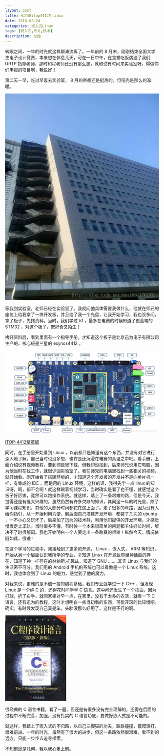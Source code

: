 ```yaml
---
layout: post
title: 从初识itop4412到Linux
date: 2016-08-24
categories: 嵌入式Linux
tags: [嵌入式,专业,技术]
description: 总结
---
```



转眼之间，一年的时光就这样颠沛流离了。一年前的 8 月末，刚刚结束全国大学生电子设计竞赛，本来想在休息几天，可在一日中午，在食堂吃饭偶遇了我们 URTP 指导老师，那时和程老师还没有那么熟，就和说有时间来实验室呀，得做你们申报的项目啊，我说好！

第二天一早，吃过早饭去实验室， 8 月的帝都还是挺热的，但阳光是那么的温暖。

![这里写图片描述](/images/blog/muc_science_building.jpg)

等我到实验室，老师已经在实验室了。我就问他具体需要我做什么，他就在师兄的座位上给我拿了一块开发板，并且给了我一个光盘，让我开始学习，我也没多问，拿了板子，先拷资料。当时，我们学过 51 ，最多在电赛的时候知道了更高端的 STM32 ，对这个板子，既好奇又陌生！

拷好资料后，看到里面有一个指导手册，才知道这个板子是北京迅为电子有限公司生产的，核心板是三星的 exynos4412 。

![这里写图片描述](/images/blog/technology/linux_itop4412-board.jpg)

[iTOP-4412精英版](http://www.topeetboard.com/Product/iTOP4412-ss.html)

同时，在手册里开始看到 Linux ，以前都只是知道有这个东西，并没有对它进行深入地了解。自己当时也没多想，也许是还沉浸在电赛的余温之中吧。看手册，上面介绍说有视频教程，要到网盘里下载，但我却没找到，后来师兄说用它电脑，因为他当时在找工作，就很少回实验室了。我在师兄的电脑里找到一些相关的视频，就开始看。刚开始看了搭建环境的，才知道这个开发板的开发并不是向单片机一样，有集成的 IDE ，而是用的 Linux 环境，这样的话，我得先学一点 linux 的知识呀，啊，都不会啊！就这样跟着视频学习，当时确实是看了也不懂，就感觉这个板子好厉害，竟然可以跑操作系统。就这样，踏上了一条艰难的路，但是今天，我觉得还是有挺大兴趣的，虽然仍然有许多欠缺的知识，其间这一年的时光里，除了学习课程知识，其他的大部分时间都花在这上面了。走了很多的弯路，因为没有人给你指引，从一开始利用方便，到后面自己搭建开发环境，都装了几次的 ubuntu ，一不小心又玩坏了，后来加了迅为的技术群，利用他们提供的开发环境，才感觉慢慢走上正轨。当时很多不懂，有时候一个本来很简单的问题都卡住好长时间，解决不了时很郁闷。我也开始明白一个人要走出一条路真的很难！纵然今天，情况依旧如此，很难！

在这个学习的过程中，我接触到了更多的开源， Linux ，嵌入式， ARM 等知识，开始从另一个层面认识我所学的专业，才知道 Linux 在开源世界里神话般的存在，知道了神一样存在的林纳斯.托瓦兹，知道了 GNU ........其实 Linux 与我们的生活密不可分。我们用的 Android 手机的系统也可以看做是一个 Linux 系统。这时，我也体会到了 Linux 的魅力，感觉到了他的魔力。

对我来说，更难的是不值一提的编程基础，我们专业就学过一下 C++ ，但发现
 Linux 是一个纯 C 的，还得花时间学学 C 语言。这中间还发生了一个插曲，因为打球，折了右手，就回家相对早一点，在家里，没有干太多的农活，就看一下 C 语言，还有迅为的教程，这时才想明白一些当初看的东西，可能开窍的比较慢吧。确实，有时候发现自己真是笨，头脑没那么好用了，这样是不行的啊。

![这里写图片描述](/images/blog/technology/linux_itop4412_c.jpg)

很经典的 C 语言书籍，看了一遍，但还是有很多没有完全理解的，还得在后面的过程中不断完善，加强，没有扎实的 C 语言功底，要做好嵌入式是不可能的。

就这样，我踏上了嵌入式的不归路，以自己三脚猫的功夫，跌跌撞撞，摸爬滚打，艰难前进。一年的时光，虽然有了很大的进步，但这一条路依然很艰难，看不到的远方，只能一步步去追寻探索。

不知前途是几何，我以我心走上前。





